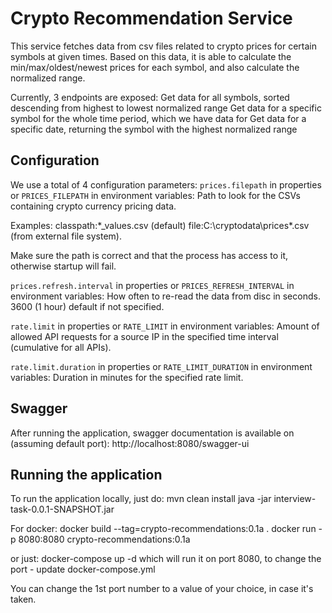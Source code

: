 
# Crypto Recommendation Service

This service fetches data from csv files related to crypto prices for certain symbols at given times. Based on this data, it is able to calculate the min/max/oldest/newest prices for each symbol, and also calculate the normalized range.

Currently, 3 endpoints are exposed:
Get data for all symbols, sorted descending from highest to lowest normalized range
Get data for a specific symbol for the whole time period, which we have data for
Get data for a specific date, returning the symbol with the highest normalized range


## Configuration

We use a total of 4 configuration parameters:
`prices.filepath` in properties or
`PRICES_FILEPATH` in environment variables: Path to look for the CSVs containing crypto currency pricing data.

Examples:
classpath:*_values.csv (default)
file:C:\cryptodata\prices\*.csv (from external file system).

Make sure the path is correct and that the process has access to it, otherwise startup will fail.

`prices.refresh.interval` in properties or `PRICES_REFRESH_INTERVAL` in environment variables: How often to re-read 
the data from disc in seconds. 3600 (1 hour) default if not specified.

`rate.limit` in properties or `RATE_LIMIT` in environment variables: Amount of allowed API requests 
for a source IP in the specified time interval (cumulative for all APIs).

`rate.limit.duration` in properties or `RATE_LIMIT_DURATION` in environment variables: Duration in minutes 
for the specified rate limit.

## Swagger
After running the application, swagger documentation is available on (assuming default port): http://localhost:8080/swagger-ui

## Running the application
To run the application locally, just do:
mvn clean install
java -jar interview-task-0.0.1-SNAPSHOT.jar

For docker:
docker build --tag=crypto-recommendations:0.1a .
docker run -p 8080:8080 crypto-recommendations:0.1a

or just:
docker-compose up -d
which will run it on port 8080, to change the port - update docker-compose.yml

You can change the 1st port number to a value of your choice, in case it's taken.